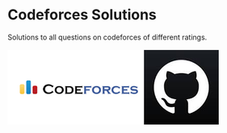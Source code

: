 # Codeforces Solutions
Solutions to all questions on codeforces of different ratings. 
<br/><br/>
<img src="./images/Codeforces.png" alt="Codeforces"><img src="./images/Github.jpg" alt="Github">
